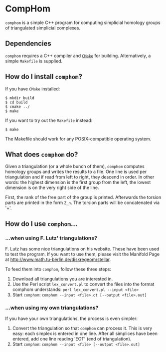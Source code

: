 # CompHom

`comphom` is a simple C++ program for computing simplicial homology
groups of triangulated simplicial complexes.

## Dependencies

`comphom` requires a C++ compiler and [`CMake`](https://cmake.org) for
building. Alternatively, a simple `Makefile` is supplied.

## How do I install `comphom`?

If you have `CMake` installed:

    $ mkdir build
    $ cd build
    $ cmake ../
    $ make

If you want to try out the `Makefile` instead:

    $ make

The Makefile should work for any POSIX-compatible operating system.

## What does `comphom` do?

Given a triangulation (or a whole bunch of them), `comphom` computes
homology groups and writes the results to a file. One line is used per
triangulation and if read from left to right, they descend in order. In
other words: the highest dimension is the first group from the left, the
lowest dimension is on the very right side of the line.

First, the rank of the free part of the group is printed. Afterwards the
torsion parts are printed in the form `Z_n`. The torsion parts will be
concatenated via '+'. 

## How do I use `comphom`&hellip;

### &hellip;when using F. Lutz' triangulations?

F. Lutz has some nice triangulations on his website. These have been
used to test the program. If you want to use them, please visit the
Manifold Page at http://www.math.tu-berlin.de/diskregeom/stellar.

To feed them into `comphom`, follow these three steps:

1. Download all triangulations you are interested in. 
2. Use the Perl script `lex_convert.pl` to convert the files
   into the format comphom understands: `perl lex_convert.pl --input <file>`
3. Start `comphom`: `comphom --input <file>.ct [--output <file>.out]`

### &hellip;when using my own triangulations?

If you have your own triangulations, the process is even simpler:

1. Convert the triangulation so that `comphom` can process it. This is
   very easy: each simplex is entered in one line. After all simplices
   have been entered, add one line reading 'EOT' (end of triangulation).
2. Start `comphon`: `comphom --input <file> [--output <file>.out]`
